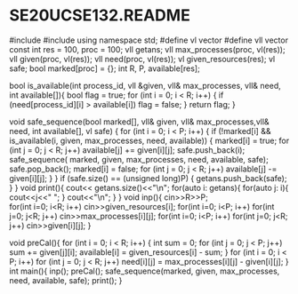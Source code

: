 # SE20UCSE132.README
#include<iostream>
#include<vector>
using namespace std;
#define vl vector<int>
#define vll vector<vl>
const int res = 100, proc = 100;
vll getans;
vll max_processes(proc, vl(res));
vll given(proc, vl(res));
vll need(proc, vl(res));
vl given_resources(res);
vl safe;
bool marked[proc] = {};
int R, P, available[res];

bool is_available(int process_id, vll &given, vll& max_processes, vll& need, int available[]){
	bool flag = true;
	for (int i = 0; i < R; i++) {
		if (need[process_id][i] > available[i])
			flag = false;
	}
	return flag;
}

void safe_sequence(bool marked[], vll& given, vll& max_processes,vll& need, int available[], vl safe)
{
	for (int i = 0; i < P; i++) {
		if (!marked[i] && is_available(i, given, max_processes, need, available)) {
			marked[i] = true;
			for (int j = 0; j < R; j++)
				available[j] += given[i][j];
			safe.push_back(i);
			safe_sequence( marked, given, max_processes, need, available, safe);
			safe.pop_back();
			marked[i] = false;
			for (int j = 0; j < R; j++)
				available[j] -= given[i][j];
		}
	}
	if (safe.size() == (unsigned long)P) {
        getans.push_back(safe);
	}
}
void print(){
    cout<< getans.size()<<"\n";
    for(auto i: getans){
        for(auto j: i){
            cout<<j<<" ";
        }
        cout<<"\n";
    }
}
void inp(){
    cin>>R>>P;   
    for(int i=0; i<R; i++)
        cin>>given_resources[i];
    for(int i=0; i<P; i++)
        for(int j=0; j<R; j++)
            cin>>max_processes[i][j];
    for(int i=0; i<P; i++)
        for(int j=0; j<R; j++)
            cin>>given[i][j];
}

void preCal(){
    for (int i = 0; i < R; i++) {
		int sum = 0;
		for (int j = 0; j < P; j++)
			sum += given[j][i];
		available[i] = given_resources[i] - sum;
	}
    for (int i = 0; i < P; i++)
		for (int j = 0; j < R; j++)
			need[i][j] = max_processes[i][j] - given[i][j];
}
int main(){
    inp();
	preCal();
	safe_sequence(marked, given, max_processes, need, available, safe);
    print();
}

